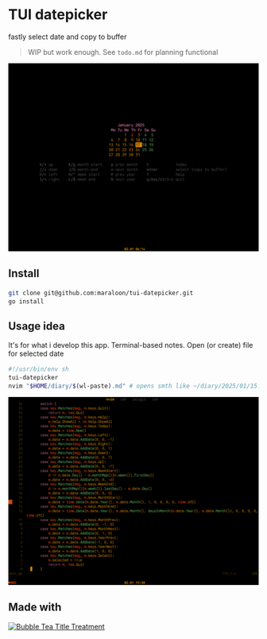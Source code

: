 # TUI datepicker

fastly select date and copy to buffer
> WIP but work enough. See `todo.md` for planning functional

![showcase](readme/preview.png) 

## Install

```bash
git clone git@github.com:maraloon/tui-datepicker.git
go install
```

## Usage idea

It's for what i develop this app. Terminal-based notes. Open (or create) file for selected date

```bash
#!/usr/bin/env sh
tui-datepicker
nvim "$HOME/diary/$(wl-paste).md" # opens smth like ~/diary/2025/01/15.md
```

![usage](readme/usage.gif) 

## Made with

<p><a href="https://stuff.charm.sh/bubbletea/bubbletea-4k.png"><img src="https://github.com/charmbracelet/bubbletea/assets/25087/108d4fdb-d554-4910-abed-2a5f5586a60e" width="313" alt="Bubble Tea Title Treatment"></a></p>
